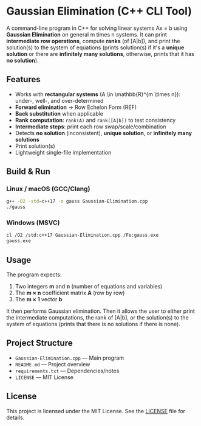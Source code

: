 # Gaussian Elimination (C++ CLI Tool)

A command-line program in C++ for solving linear systems Ax = b using **Gaussian Elimination** on general
m times n systems. It can print **intermediate row operations**, compute **ranks** (of [A|b]),
and print the solution(s) to the system of equations (prints solution(s) if it's a **unique solution** or there are **infinitely many solutions**, otherwise, prints that it has **no solution**).

## Features
- Works with **rectangular systems** \(A \in \mathbb{R}^{m \times n}\): under-, well-, and over-determined
- **Forward elimination** → Row Echelon Form (REF)
- **Back substitution** when applicable
- **Rank computation**: `rank(A)` and `rank([A|b])` to test consistency
- **Intermediate steps**: print each row swap/scale/combination
- Detects **no solution** (inconsistent), **unique solution**, or **infinitely many solutions**
- Print solution(s)
- Lightweight single-file implementation

## Build & Run

### Linux / macOS (GCC/Clang)
```bash
g++ -O2 -std=c++17 -o gauss Gaussian-Elimination.cpp
./gauss
```

### Windows (MSVC)
```bash
cl /O2 /std:c++17 Gaussian-Elimination.cpp /Fe:gauss.exe
gauss.exe
```

## Usage

The program expects:
1. Two integers **m** and **n** (number of equations and variables)  
2. The **m × n** coefficient matrix **A** (row by row)  
3. The **m × 1** vector **b**

It then performs Gaussian elimination. Then it allows the user to either print the intermediate computations, the rank of [A|b], or the solution(s) to the system of equations (prints that there is no solutions if there is none).

## Project Structure
- `Gaussian-Elimination.cpp` — Main program
- `README.md` — Project overview
- `requirements.txt` — Dependencies/notes
- `LICENSE` — MIT License

## License
This project is licensed under the MIT License. See the [LICENSE](LICENSE) file for details.


